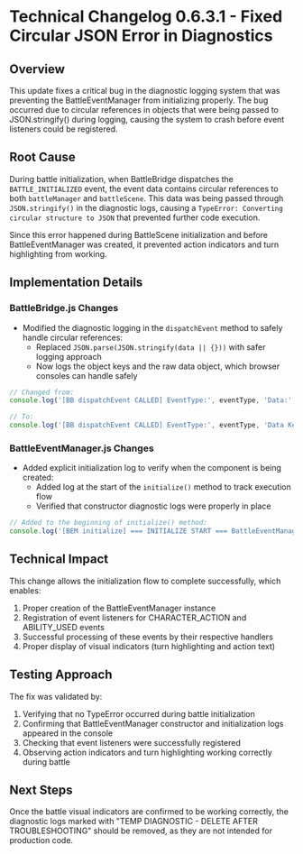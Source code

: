 # Technical Changelog 0.6.3.1 - Fixed Circular JSON Error in Diagnostics

## Overview

This update fixes a critical bug in the diagnostic logging system that was preventing the BattleEventManager from initializing properly. The bug occurred due to circular references in objects that were being passed to JSON.stringify() during logging, causing the system to crash before event listeners could be registered.

## Root Cause

During battle initialization, when BattleBridge dispatches the `BATTLE_INITIALIZED` event, the event data contains circular references to both `battleManager` and `battleScene`. This data was being passed through `JSON.stringify()` in the diagnostic logs, causing a `TypeError: Converting circular structure to JSON` that prevented further code execution.

Since this error happened during BattleScene initialization and before BattleEventManager was created, it prevented action indicators and turn highlighting from working.

## Implementation Details

### BattleBridge.js Changes

- Modified the diagnostic logging in the `dispatchEvent` method to safely handle circular references:
  - Replaced `JSON.parse(JSON.stringify(data || {}))` with safer logging approach
  - Now logs the object keys and the raw data object, which browser consoles can handle safely

```javascript
// Changed from:
console.log('[BB dispatchEvent CALLED] EventType:', eventType, 'Data:', JSON.parse(JSON.stringify(data || {})));

// To:
console.log('[BB dispatchEvent CALLED] EventType:', eventType, 'Data Keys:', data ? Object.keys(data) : 'No data', 'Raw Data (beware circular):', data);
```

### BattleEventManager.js Changes

- Added explicit initialization log to verify when the component is being created:
  - Added log at the start of the `initialize()` method to track execution flow
  - Verified that constructor diagnostic logs were properly in place

```javascript
// Added to the beginning of initialize() method:
console.log('[BEM initialize] === INITIALIZE START === BattleEventManager initializing listeners. BattleBridge available:', !!this.battleBridge);
```

## Technical Impact

This change allows the initialization flow to complete successfully, which enables:

1. Proper creation of the BattleEventManager instance
2. Registration of event listeners for CHARACTER_ACTION and ABILITY_USED events
3. Successful processing of these events by their respective handlers
4. Proper display of visual indicators (turn highlighting and action text)

## Testing Approach

The fix was validated by:
1. Verifying that no TypeError occurred during battle initialization
2. Confirming that BattleEventManager constructor and initialization logs appeared in the console
3. Checking that event listeners were successfully registered
4. Observing action indicators and turn highlighting working correctly during battle

## Next Steps

Once the battle visual indicators are confirmed to be working correctly, the diagnostic logs marked with "TEMP DIAGNOSTIC - DELETE AFTER TROUBLESHOOTING" should be removed, as they are not intended for production code.